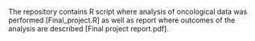 The repository contains R script where analysis of oncological data was performed [Final_project.R] as well as report where outcomes of the analysis are described [Final project report.pdf].
